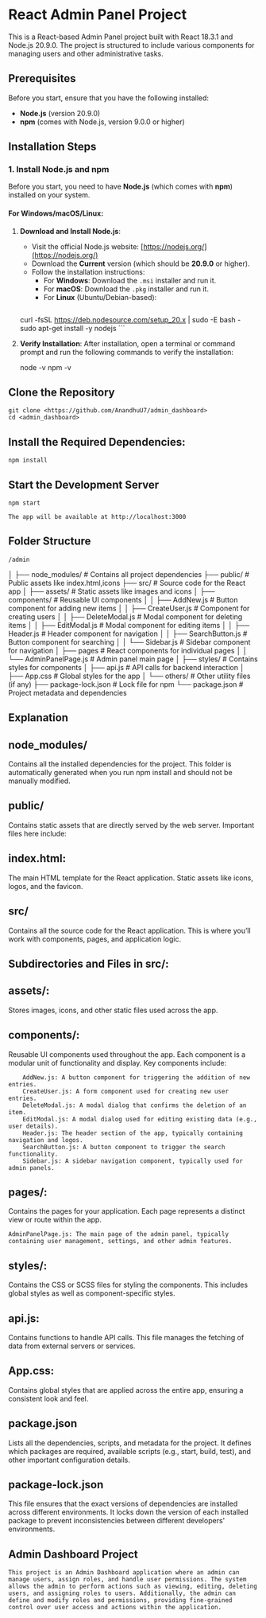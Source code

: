 # React Admin Panel Project

This is a React-based Admin Panel project built with React 18.3.1 and Node.js 20.9.0. The project is structured to include various components for managing users and other administrative tasks.

## Prerequisites

Before you start, ensure that you have the following installed:

- **Node.js** (version 20.9.0)
- **npm** (comes with Node.js, version 9.0.0 or higher)


## Installation Steps

### 1. Install Node.js and npm

Before you start, you need to have **Node.js** (which comes with **npm**) installed on your system.

#### For Windows/macOS/Linux:

1. **Download and Install Node.js**:
   - Visit the official Node.js website: [https://nodejs.org/](https://nodejs.org/)
   - Download the **Current** version (which should be **20.9.0** or higher).
   - Follow the installation instructions:
     - For **Windows**: Download the `.msi` installer and run it.
     - For **macOS**: Download the `.pkg` installer and run it.
     - For **Linux** (Ubuntu/Debian-based):
       ```bash
    curl -fsSL https://deb.nodesource.com/setup_20.x | sudo -E bash -
    sudo apt-get install -y nodejs
       ```

2. **Verify Installation**:
   After installation, open a terminal or command prompt and run the following commands to verify the installation:
   
   node -v
   npm -v


## Clone the Repository 
    git clone <https://github.com/AnandhuU7/admin_dashboard>
    cd <admin_dashboard>

## Install the Required Dependencies:
    npm install

## Start the Development Server
    npm start

    The app will be available at http://localhost:3000

## Folder Structure
    /admin
│
├── node_modules/               # Contains all project dependencies
├── public/                     # Public assets like index.html,icons
├── src/                        # Source code for the React app
│   ├── assets/                 # Static assets like images and icons
│   ├── components/             # Reusable UI components
│   │   ├── AddNew.js           # Button component for adding new items
│   │   ├── CreateUser.js       # Component for creating users
│   │   ├── DeleteModal.js      # Modal component for deleting items
│   │   ├── EditModal.js        # Modal component for editing items
│   │   ├── Header.js           # Header component for navigation
│   │   ├── SearchButton.js     # Button component for searching
│   │   └── Sidebar.js          # Sidebar component for navigation
│   ├── pages                 # React components for individual pages
│   │   └── AdminPanelPage.js   # Admin panel main page
│   ├── styles/                 # Contains styles for components
│   ├── api.js                  # API calls for backend interaction
│   ├── App.css                 # Global styles for the app
│   └── others/                 # Other utility files (if any)
├── package-lock.json           # Lock file for npm
└── package.json                # Project metadata and dependencies





## Explanation

## node_modules/
Contains all the installed dependencies for the project. This folder is automatically generated when you run npm install and should not be manually modified.

## public/
Contains static assets that are directly served by the web server. Important files here include:

## index.html:
The main HTML template for the React application.
Static assets like icons, logos, and the favicon.

## src/
Contains all the source code for the React application. This is where you’ll work with components, pages, and application logic.

## Subdirectories and Files in src/:
## assets/: 
Stores images, icons, and other static files used across the app.

## components/: 
Reusable UI components used throughout the app. Each component is a modular unit of functionality and display. Key components include:

        AddNew.js: A button component for triggering the addition of new entries.
        CreateUser.js: A form component used for creating new user entries.
        DeleteModal.js: A modal dialog that confirms the deletion of an item.
        EditModal.js: A modal dialog used for editing existing data (e.g., user details).
        Header.js: The header section of the app, typically containing navigation and logos.
        SearchButton.js: A button component to trigger the search functionality.
        Sidebar.js: A sidebar navigation component, typically used for admin panels.
## pages/:
 Contains the pages for your application. Each page represents a distinct view or route within the app.

    AdminPanelPage.js: The main page of the admin panel, typically containing user management, settings, and other admin features.
## styles/:
Contains the CSS or SCSS files for styling the components. This includes global styles as well as component-specific styles.

## api.js:
 Contains functions to handle API calls. This file manages the fetching of data from external servers or services.

## App.css:
 Contains global styles that are applied across the entire app, ensuring a consistent look and feel.

## package.json
Lists all the dependencies, scripts, and metadata for the project. It defines which packages are required, available scripts (e.g., start, build, test), and other important configuration details.

## package-lock.json
This file ensures that the exact versions of dependencies are installed across different environments. It locks down the version of each installed package to prevent inconsistencies between different developers' environments.

## Admin Dashboard Project
    This project is an Admin Dashboard application where an admin can manage users, assign roles, and handle user permissions. The system allows the admin to perform actions such as viewing, editing, deleting users, and assigning roles to users. Additionally, the admin can define and modify roles and permissions, providing fine-grained control over user access and actions within the application.